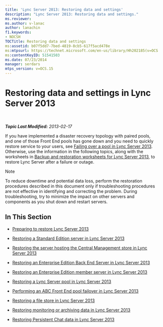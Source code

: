 ```yaml
---
title: 'Lync Server 2013: Restoring data and settings'
description: "Lync Server 2013: Restoring data and settings."
ms.reviewer: 
ms.author: v-lanac
author: lanachin
f1.keywords:
- NOCSH
TOCTitle: Restoring data and settings
ms:assetid: b07f5dd7-7bed-4819-8cb5-617f5acd478e
ms:mtpsurl: https://technet.microsoft.com/en-us/library/Hh202185(v=OCS.15)
ms:contentKeyID: 51541503
ms.date: 07/23/2014
manager: serdars
mtps_version: v=OCS.15
---
```


# Restoring data and settings in Lync Server 2013

<div data-xmlns="http://www.w3.org/1999/xhtml">

<div class="topic" data-xmlns="http://www.w3.org/1999/xhtml" data-msxsl="urn:schemas-microsoft-com:xslt" data-cs="https://msdn.microsoft.com/">

<div data-asp="https://msdn2.microsoft.com/asp">



</div>

<div id="mainSection">

<div id="mainBody">

<span> </span>

_**Topic Last Modified:** 2013-02-17_

If you have implemented a disaster recovery topology with paired pools, and one of those Front End pools has gone down and you need to quickly restore service to your users, see [Failing over a pool in Lync Server 2013](lync-server-2013-failing-over-a-pool.md). Otherwise, use the information in the following topics, along with the worksheets in [Backup and restoration worksheets for Lync Server 2013](lync-server-2013-backup-and-restoration-worksheets.md), to restore Lync Server after a failure or outage.

<div>


> [!NOTE]  
> To reduce downtime and potential data loss, perform the restoration procedures described in this document only if troubleshooting procedures are not effective in identifying and correcting the problem. During troubleshooting, try to minimize the impact on other servers and components as you shut down and restart servers.



</div>

<div>

## In This Section

  - [Preparing to restore Lync Server 2013](lync-server-2013-preparing-to-restore-lync-server.md)

  - [Restoring a Standard Edition server in Lync Server 2013](lync-server-2013-restoring-a-standard-edition-server.md)

  - [Restoring the server hosting the Central Management store in Lync Server 2013](lync-server-2013-restoring-the-server-hosting-the-central-management-store.md)

  - [Restoring an Enterprise Edition Back End Server in Lync Server 2013](lync-server-2013-restoring-an-enterprise-edition-back-end-server.md)

  - [Restoring an Enterprise Edition member server in Lync Server 2013](lync-server-2013-restoring-an-enterprise-edition-member-server.md)

  - [Restoring a Lync Server pool in Lync Server 2013](lync-server-2013-restoring-a-lync-server-pool.md)

  - [Performing an ABC Front End pool failover in Lync Server 2013](lync-server-2013-performing-an-abc-front-end-pool-failover.md)

  - [Restoring a file store in Lync Server 2013](lync-server-2013-restoring-a-file-store.md)

  - [Restoring monitoring or archiving data in Lync Server 2013](lync-server-2013-restoring-monitoring-or-archiving-data.md)

  - [Restoring Persistent Chat data in Lync Server 2013](lync-server-2013-restoring-persistent-chat-data.md)

</div>

</div>

<span> </span>

</div>

</div>

</div>

